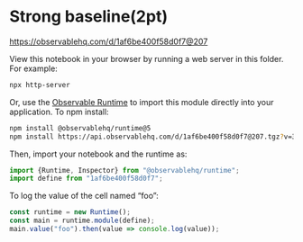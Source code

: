 # Strong baseline(2pt)

https://observablehq.com/d/1af6be400f58d0f7@207

View this notebook in your browser by running a web server in this folder. For
example:

~~~sh
npx http-server
~~~

Or, use the [Observable Runtime](https://github.com/observablehq/runtime) to
import this module directly into your application. To npm install:

~~~sh
npm install @observablehq/runtime@5
npm install https://api.observablehq.com/d/1af6be400f58d0f7@207.tgz?v=3
~~~

Then, import your notebook and the runtime as:

~~~js
import {Runtime, Inspector} from "@observablehq/runtime";
import define from "1af6be400f58d0f7";
~~~

To log the value of the cell named “foo”:

~~~js
const runtime = new Runtime();
const main = runtime.module(define);
main.value("foo").then(value => console.log(value));
~~~
